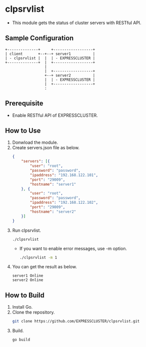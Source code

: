 # clpsrvlist
- This module gets the status of cluster servers with RESTful API.

## Sample Configuration
```
+--------------+     +------------------+
| client       +--+--+ server1          |
| - clpsrvlist |  |  | - EXPRESSCLUSTER |
+--------------+  |  +------------------+
                  |
                  |  +------------------+
                  +--+ server2          |
                  |  | - EXPRESSCLUSTER |
                  |  +------------------+
                  :
```

## Prerequisite
- Enable RESTful API of EXPRESSCLUSTER.

## How to Use
1. Donwload the module.
1. Create servers.json file as below.
   ```json
   {
       "servers": [{
           "user": "root",
           "password": "password",
           "ipaddress": "192.168.122.101",
           "port": "29009",
           "hostname": "server1"
       }, {
           "user": "root",
           "password": "password",
           "ipaddress": "192.168.122.102",
           "port": "29009",
           "hostname": "server2"
       }]
   }   
   ```
1. Run clpsrvlist.
   ```
   ./clpsrvlist
   ```
   - If you want to enable error messages, use -m option.
     ```sh
     ./clpsrvlist -m 1
     ```
1. You can get the result as below.
   ```
   server1 Online
   server2 Online
   ```

## How to Build
1. Install Go.
1. Clone the repository.
   ```sh
   git clone https://github.com/EXPRESSCLUSTER/clpsrvlist.git
   ```
1. Build.
   ```sh
   go build
   ```

